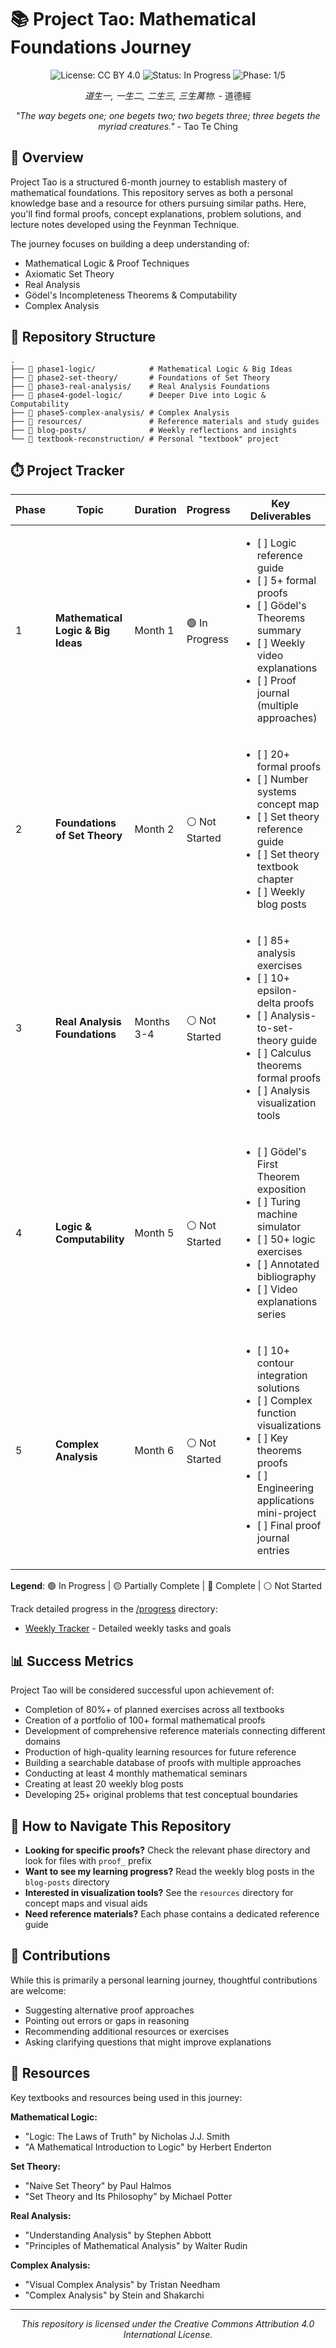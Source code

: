 # 📚 Project Tao: Mathematical Foundations Journey

<div align="center">

![License: CC BY 4.0](https://img.shields.io/badge/License-CC%20BY%204.0-lightgrey.svg)
![Status: In Progress](https://img.shields.io/badge/Status-In%20Progress-yellow)
![Phase: 1/5](https://img.shields.io/badge/Phase-1%2F5-blue)

*道生一, 一生二, 二生三, 三生萬物.* - 道德經

*"The way begets one; one begets two; two begets three; three begets the myriad creatures."* - Tao Te Ching

</div>

## 🌟 Overview

Project Tao is a structured 6-month journey to establish mastery of mathematical foundations. This repository serves as both a personal knowledge base and a resource for others pursuing similar paths. Here, you'll find formal proofs, concept explanations, problem solutions, and lecture notes developed using the Feynman Technique.

The journey focuses on building a deep understanding of:
- Mathematical Logic & Proof Techniques
- Axiomatic Set Theory
- Real Analysis
- Gödel's Incompleteness Theorems & Computability
- Complex Analysis

## 📂 Repository Structure

```
.
├── 📁 phase1-logic/            # Mathematical Logic & Big Ideas
├── 📁 phase2-set-theory/       # Foundations of Set Theory
├── 📁 phase3-real-analysis/    # Real Analysis Foundations
├── 📁 phase4-godel-logic/      # Deeper Dive into Logic & Computability
├── 📁 phase5-complex-analysis/ # Complex Analysis
├── 📁 resources/               # Reference materials and study guides
├── 📁 blog-posts/              # Weekly reflections and insights
└── 📁 textbook-reconstruction/ # Personal "textbook" project
```

## ⏱️ Project Tracker

| Phase | Topic | Duration | Progress | Key Deliverables |
|-------|-------|----------|----------|-----------------|
| 1 | **Mathematical Logic & Big Ideas** | Month 1 | 🟢 In Progress | <ul><li>[ ] Logic reference guide</li><li>[ ] 5+ formal proofs</li><li>[ ] Gödel's Theorems summary</li><li>[ ] Weekly video explanations</li><li>[ ] Proof journal (multiple approaches)</li></ul> |
| 2 | **Foundations of Set Theory** | Month 2 | ⚪ Not Started | <ul><li>[ ] 20+ formal proofs</li><li>[ ] Number systems concept map</li><li>[ ] Set theory reference guide</li><li>[ ] Set theory textbook chapter</li><li>[ ] Weekly blog posts</li></ul> |
| 3 | **Real Analysis Foundations** | Months 3-4 | ⚪ Not Started | <ul><li>[ ] 85+ analysis exercises</li><li>[ ] 10+ epsilon-delta proofs</li><li>[ ] Analysis-to-set-theory guide</li><li>[ ] Calculus theorems formal proofs</li><li>[ ] Analysis visualization tools</li></ul> |
| 4 | **Logic & Computability** | Month 5 | ⚪ Not Started | <ul><li>[ ] Gödel's First Theorem exposition</li><li>[ ] Turing machine simulator</li><li>[ ] 50+ logic exercises</li><li>[ ] Annotated bibliography</li><li>[ ] Video explanations series</li></ul> |
| 5 | **Complex Analysis** | Month 6 | ⚪ Not Started | <ul><li>[ ] 10+ contour integration solutions</li><li>[ ] Complex function visualizations</li><li>[ ] Key theorems proofs</li><li>[ ] Engineering applications mini-project</li><li>[ ] Final proof journal entries</li></ul> |

**Legend**: 🟢 In Progress | 🟡 Partially Complete | 🔵 Complete | ⚪ Not Started

Track detailed progress in the [/progress](/progress) directory:
- [Weekly Tracker](/progress/weekly-tracker.md) - Detailed weekly tasks and goals

## 📊 Success Metrics

Project Tao will be considered successful upon achievement of:

- Completion of 80%+ of planned exercises across all textbooks
- Creation of a portfolio of 100+ formal mathematical proofs
- Development of comprehensive reference materials connecting different domains
- Production of high-quality learning resources for future reference
- Building a searchable database of proofs with multiple approaches
- Conducting at least 4 monthly mathematical seminars
- Creating at least 20 weekly blog posts
- Developing 25+ original problems that test conceptual boundaries

## 🧭 How to Navigate This Repository

- **Looking for specific proofs?** Check the relevant phase directory and look for files with `proof_` prefix
- **Want to see my learning progress?** Read the weekly blog posts in the `blog-posts` directory
- **Interested in visualization tools?** See the `resources` directory for concept maps and visual aids
- **Need reference materials?** Each phase contains a dedicated reference guide

## 🤝 Contributions

While this is primarily a personal learning journey, thoughtful contributions are welcome:

- Suggesting alternative proof approaches
- Pointing out errors or gaps in reasoning
- Recommending additional resources or exercises
- Asking clarifying questions that might improve explanations

## 📖 Resources

Key textbooks and resources being used in this journey:

**Mathematical Logic:**
- "Logic: The Laws of Truth" by Nicholas J.J. Smith
- "A Mathematical Introduction to Logic" by Herbert Enderton

**Set Theory:**
- "Naive Set Theory" by Paul Halmos
- "Set Theory and Its Philosophy" by Michael Potter

**Real Analysis:**
- "Understanding Analysis" by Stephen Abbott
- "Principles of Mathematical Analysis" by Walter Rudin

**Complex Analysis:**
- "Visual Complex Analysis" by Tristan Needham
- "Complex Analysis" by Stein and Shakarchi

---

<div align="center">
<i>This repository is licensed under the Creative Commons Attribution 4.0 International License.</i>
</div>
